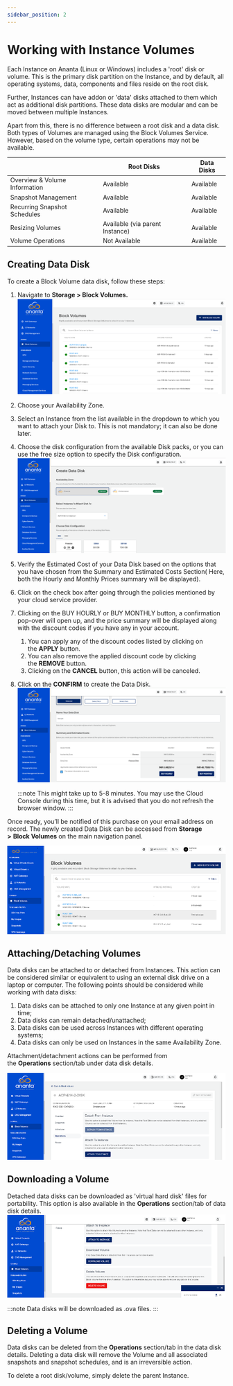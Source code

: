 ```yaml
---
sidebar_position: 2
---
```

# Working with Instance Volumes

Each Instance on Ananta (Linux or Windows) includes a 'root' disk or volume. This is the primary disk partition on the Instance, and by default, all operating systems, data, components and files reside on the root disk.

Further, Instances can have addon or 'data' disks attached to them which act as additional disk partitions. These data disks are modular and can be moved between multiple Instances.

Apart from this, there is no difference between a root disk and a data disk. Both types of Volumes are managed using the Block Volumes Service. However, based on the volume type, certain operations may not be available.

||Root Disks|Data Disks|
|---|---|---|
|Overview & Volume Information|Available|Available|
|Snapshot Management|Available|Available|
|Recurring Snapshot Schedules|Available|Available|
|Resizing Volumes|Available (via parent Instance)|Available|
|Volume Operations|Not Available|Available|

## Creating Data Disk

To create a Block Volume data disk, follow these steps:

1. Navigate to **Storage > Block Volumes.**
   ![New Block Volume](img/BlockVolume1.png)
2. Choose your Availability Zone.
3. Select an Instance from the list available in the dropdown to which you want to attach your Disk to. This is not mandatory; it can also be done later.
4. Choose the disk configuration from the available Disk packs, or you can use the free size option to specify the Disk configuration.
   ![Create Data Disk](img/BlockVolume2.png)
5. Verify the Estimated Cost of your Data Disk based on the options that you have chosen from the Summary and Estimated Costs Section( Here, both the Hourly and Monthly Prices summary will be displayed).
6. Click on the check box after going through the policies mentioned by your cloud service provider.
7. Clicking on the BUY HOURLY or BUY MONTHLY button, a confirmation pop-over will open up, and the price summary will be displayed along with the discount codes if you have any in your account. 
    1. You can apply any of the discount codes listed by clicking on the **APPLY** button. 
    2. You can also remove the applied discount code by clicking the **REMOVE** button. 
    3. Clicking on the **CANCEL** button, this action will be canceled.
8. Click on the **CONFIRM** to create the Data Disk.
   ![Name your data disk](img/BlockVolume3.png)

	:::note
	This might take up to 5-8 minutes. You may use the Cloud Console during this time, but it is advised that you do not refresh the browser window.
	:::

Once ready, you’ll be notified of this purchase on your email address on record. The newly created Data Disk can be accessed from **Storage >** **Block Volumes** on the main navigation panel.

![Working with Instance Volumes](img/WorkingwithInstanceVolumes2.png)

## Attaching/Detaching Volumes

Data disks can be attached to or detached from Instances. This action can be considered similar or equivalent to using an external disk drive on a laptop or computer. The following points should be considered while working with data disks:

1. Data disks can be attached to only one Instance at any given point in time;
2. Data disks can remain detached/unattached;
3. Data disks can be used across Instances with different operating systems;
4. Data disks can only be used on Instances in the same Availability Zone.

Attachment/detachment actions can be performed from the **Operations** section/tab under data disk details.

![Working with Instance Volumes](img/WorkingwithInstanceVolumes3.png)

## Downloading a Volume

Detached data disks can be downloaded as 'virtual hard disk' files for portability. This option is also available in the **Operations** section/tab of data disk details.
![ Working with Instances ](img/WorkingwithInstanceVolumes4.png)

:::note
Data disks will be downloaded as .ova files.
:::

## Deleting a Volume

Data disks can be deleted from the **Operations** section/tab in the data disk details. Deleting a data disk will remove the Volume and all associated snapshots and snapshot schedules, and is an irreversible action.

To delete a root disk/volume, simply delete the parent Instance.


